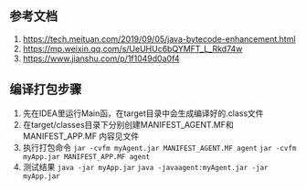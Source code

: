 ## 参考文档
1. https://tech.meituan.com/2019/09/05/java-bytecode-enhancement.html
2. https://mp.weixin.qq.com/s/UeUHUc6bQYMFT_L_Rkd74w
3. https://www.jianshu.com/p/1f1049d0a0f4

## 编译打包步骤
1. 先在IDEA里运行Main函，在target目录中会生成编译好的.class文件
2. 在target/classes目录下分别创建MANIFEST_AGENT.MF和MANIFEST_APP.MF 内容见文件
3. 执行打包命令
     `jar -cvfm myAgent.jar MANIFEST_AGENT.MF agent`
     `jar -cvfm myApp.jar MANIFEST_APP.MF agent`
4. 测试结果
    `java -jar myApp.jar`
    `java -javaagent:myAgent.jar -jar myApp.jar`